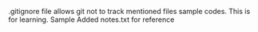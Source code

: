.gitignore file allows git not to track mentioned files
sample codes. This is for learning.
Sample
Added notes.txt for reference
